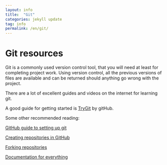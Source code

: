 ```yaml
---
layout: info
title:  "Git"
categories: jekyll update
tag: info
permalink: /en/git/
---
```


# Git resources

Git is a commonly used version control tool, that you will need at least for completing project work. Using version control, all the previous versions of files are available and can be returned should anything go wrong with the project.

There are a lot of excellent guides and videos on the internet for learning git.

A good guide for getting started is [TryGit](http://try.github.io/) by gitHub.

Some other recommended reading:

[GitHub guide to setting up git](https://help.github.com/articles/set-up-git)

[Creating repositories in GitHub](https://help.github.com/articles/create-a-repo)

[Forking repositories](https://help.github.com/articles/fork-a-repo)

[Documentation for everything](http://git-scm.com/documentation)
